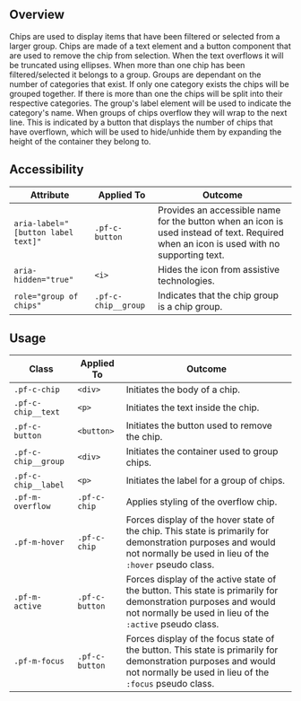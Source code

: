 ## Overview

Chips are used to display items that have been filtered or selected from a larger group. Chips are made of a text element and a button component that are used to remove the chip from selection. When the text overflows it will be truncated using ellipses. When more than one chip has been filtered/selected it belongs to a group. Groups are dependant on the number of categories that exist. If only one category exists the chips will be grouped together. If there is more than one the chips will be split into their respective categories. The group's label element will be used to indicate the category's name. When groups of chips overflow they will wrap to the next line. This is indicated by a button that displays the number of chips that have overflown, which will be used to hide/unhide them by expanding the height of the container they belong to.

## Accessibility

| Attribute | Applied To | Outcome |
| -- | -- | -- |
| `aria-label="[button label text]"` | `.pf-c-button` |  Provides an accessible name for the button when an icon is used instead of text. Required when an icon is used with no supporting text. |
| `aria-hidden="true"` | `<i>` |  Hides the icon from assistive technologies. |
| `role="group of chips"` | `.pf-c-chip__group` | Indicates that the chip group is a chip group. |

## Usage

| Class | Applied To | Outcome |
| -- | -- | -- |
| `.pf-c-chip` | `<div>` | Initiates the body of a chip. |
| `.pf-c-chip__text` | `<p>` | Initiates the text inside the chip. |
| `.pf-c-button` | `<button>` | Initiates the button used to remove the chip. |
| `.pf-c-chip__group` | `<div>` | Initiates the container used to group chips. |
| `.pf-c-chip__label` | `<p>` | Initiates the label for a group of chips. |
| `.pf-m-overflow` | `.pf-c-chip` | Applies styling of the overflow chip. |
| `.pf-m-hover` | `.pf-c-chip` | Forces display of the hover state of the chip. This state is primarily for demonstration purposes and would not normally be used in lieu of the `:hover` pseudo class. |
| `.pf-m-active` | `.pf-c-button` | Forces display of the active state of the button. This state is primarily for demonstration purposes and would not normally be used in lieu of the `:active` pseudo class. |
| `.pf-m-focus` | `.pf-c-button` | Forces display of the focus state of the button. This state is primarily for demonstration purposes and would not normally be used in lieu of the `:focus` pseudo class. |